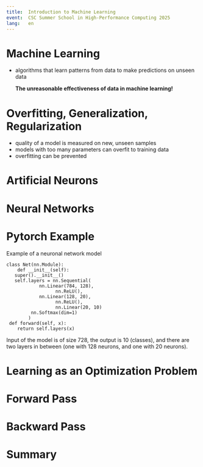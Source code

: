 ```yaml
---
title:  Introduction to Machine Learning
event:  CSC Summer School in High-Performance Computing 2025
lang:   en
---
```


# Machine Learning

- algorithms that learn patterns from data to make predictions on unseen data


  **The unreasonable effectiveness of data in machine learning!**

# Overfitting, Generalization, Regularization

- quality of a model is measured on new, unseen samples
- models with too many parameters can overfit to training data
- overfitting can be prevented

# Artificial Neurons

# Neural Networks

# Pytorch Example

Example of a neuronal network model
 
```
class Net(nn.Module):
	def __init__(self):
   super().__init__()
   self.layers = nn.Sequential(
        	nn.Linear(784, 128),
			      nn.ReLU(),
        	nn.Linear(128, 20),
			      nn.ReLU(),
			      nn.Linear(20, 10)
         nn.Softmax(dim=1)
		)
 def forward(self, x):
    return self.layers(x)
```
Input of the model is of size 728,  the output is 10 (classes), and there are two layers in between (one with 128 neurons, and one with 20 neurons). 

# Learning as an Optimization Problem

# Forward Pass

# Backward Pass


# Summary
